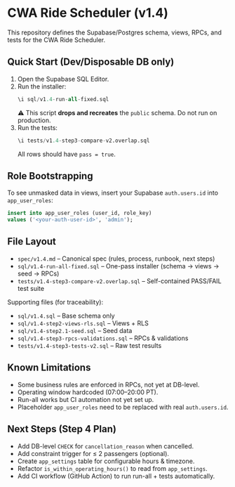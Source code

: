 # CWA Ride Scheduler (v1.4)

This repository defines the Supabase/Postgres schema, views, RPCs, and tests for the CWA Ride Scheduler.

## Quick Start (Dev/Disposable DB only)

1. Open the Supabase SQL Editor.
2. Run the installer:
   ```sql
   \i sql/v1.4-run-all-fixed.sql
   ```
   ⚠️ This script **drops and recreates** the `public` schema. Do not run on production.
3. Run the tests:
   ```sql
   \i tests/v1.4-step3-compare-v2.overlap.sql
   ```
   All rows should have `pass = true`.

## Role Bootstrapping

To see unmasked data in views, insert your Supabase `auth.users.id` into `app_user_roles`:

```sql
insert into app_user_roles (user_id, role_key)
values ('<your-auth-user-id>', 'admin');
```

## File Layout

- `spec/v1.4.md` – Canonical spec (rules, process, runbook, next steps)
- `sql/v1.4-run-all-fixed.sql` – One-pass installer (schema → views → seed → RPCs)
- `tests/v1.4-step3-compare-v2.overlap.sql` – Self-contained PASS/FAIL test suite

Supporting files (for traceability):
- `sql/v1.4.sql` – Base schema only
- `sql/v1.4-step2-views-rls.sql` – Views + RLS
- `sql/v1.4-step2.1-seed.sql` – Seed data
- `sql/v1.4-step3-rpcs-validations.sql` – RPCs & validations
- `tests/v1.4-step3-tests-v2.sql` – Raw test results

## Known Limitations

- Some business rules are enforced in RPCs, not yet at DB-level.
- Operating window hardcoded (07:00–20:00 PT).
- Run-all works but CI automation not yet set up.
- Placeholder `app_user_roles` need to be replaced with real `auth.users.id`.

## Next Steps (Step 4 Plan)

- Add DB-level `CHECK` for `cancellation_reason` when cancelled.
- Add constraint trigger for ≤ 2 passengers (optional).
- Create `app_settings` table for configurable hours & timezone.
- Refactor `is_within_operating_hours()` to read from `app_settings`.
- Add CI workflow (GitHub Action) to run run-all + tests automatically.
